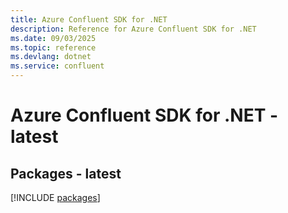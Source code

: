 ```yaml
---
title: Azure Confluent SDK for .NET
description: Reference for Azure Confluent SDK for .NET
ms.date: 09/03/2025
ms.topic: reference
ms.devlang: dotnet
ms.service: confluent
---
```

# Azure Confluent SDK for .NET - latest
## Packages - latest
[!INCLUDE [packages](confluent-index.md)]